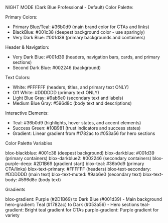 NIGHT MODE (Dark Blue Professional - Default) Color Palette:

Primary Colors:
- Primary Blue/Teal: #36b0d9 (main brand color for CTAs and links)
- BlackBlue: #001c38 (deepest background color - use sparingly)
- Very Dark Blue: #001d39 (primary backgrounds and containers)

Header & Navigation:
- Very Dark Blue: #001d39 (headers, navigation bars, cards, and primary sections)
- Second Dark Blue: #002246 (background)

Text Colors:
- White: #FFFFFF (headers, titles, and primary text ONLY)
- Off White: #DDDDDD (primary text ONLY)
- Light Blue Gray: #9ab6e0 (secondary text and labels)
- Medium Blue Gray: #596d8c (body text and descriptions)

Interactive Elements:
- Teal: #36b0d9 (highlights, hover states, and accent elements)
- Success Green: #10B981 (trust indicators and success states)
- Gradient: Linear gradient from #1782ac to #053a56 for hero sections

Color Palette Variables

blox-blackblue: #001c38 (deepest background)
blox-darkblue: #001d39 (primary containers)
blox-darkblue2: #002246 (secondary containers)
blox-purple-deep: #2D1B69 (gradient start)
blox-teal: #36b0d9 (primary CTA/links)
blox-text-primary: #FFFFFF (headers)
blox-text-secondary: #DDDDDD (main text)
blox-text-muted: #9ab6e0 (secondary text)
blox-text-body: #596d8c (body text)

Gradients

blox-gradient: Purple (#2D1B69) to Dark Blue (#001d39) - Main background
hero-gradient: Teal (#1782ac) to Dark (#053a56) - Hero sections
teal-gradient: Bright teal gradient for CTAs
purple-gradient: Purple gradient for variety